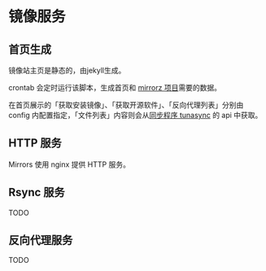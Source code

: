 # 镜像服务

## 首页生成

镜像站主页是静态的，由jekyll生成。

crontab 会定时运行该脚本，生成首页和 [mirrorz 项目](https://mirrorz.org/)需要的数据。

在首页展示的「获取安装镜像」、「获取开源软件」、「反向代理列表」分别由 config 内配置指定，「文件列表」内容则会从[同步程序 tunasync](https://github.com/ustclug/yuki) 的 api 中获取。

## HTTP 服务

Mirrors 使用 nginx 提供 HTTP 服务。

## Rsync 服务

TODO

## 反向代理服务

TODO
